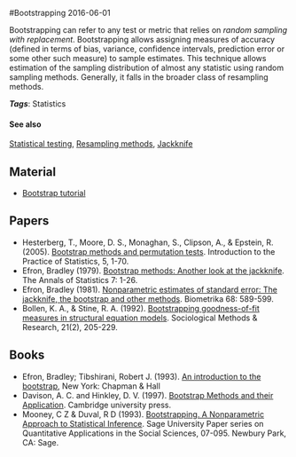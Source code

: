 
#Bootstrapping
2016-06-01

Bootstrapping can refer to any test or metric that relies on *random sampling with replacement*. Bootstrapping allows assigning measures of accuracy (defined in terms of bias, variance, confidence intervals, prediction error or some other such measure) to sample estimates. This technique allows estimation of the sampling distribution of almost any statistic using random sampling methods. Generally, it falls in the broader class of resampling methods.

***Tags***: Statistics

#### See also
[Statistical testing](/statistical_testing), [Resampling methods](/resampling_methods), [Jackknife](/jackknife)
## Material
* [Bootstrap tutorial](http://people.revoledu.com/kardi/tutorial/Bootstrap/index.html)

## Papers
* Hesterberg, T., Moore, D. S., Monaghan, S., Clipson, A., & Epstein, R. (2005). [Bootstrap methods and permutation tests](http://statweb.stanford.edu/~tibs/stat315a/Supplements/bootstrap.pdf). Introduction to the Practice of Statistics, 5, 1-70.
* Efron, Bradley (1979). [Bootstrap methods: Another look at the jackknife](http://projecteuclid.org/download/pdf_1/euclid.aos/1176344552). The Annals of Statistics 7: 1-26.
* Efron, Bradley (1981). [Nonparametric estimates of standard error: The jackknife, the bootstrap and other methods](https://hwbdocuments.env.nm.gov/Los%20Alamos%20National%20Labs/TA%2011/3623.pdf). Biometrika 68: 589-599.
* Bollen, K. A., & Stine, R. A. (1992). [Bootstrapping goodness-of-fit measures in structural equation models](http://smr.sagepub.com/content/21/2/205.short). Sociological Methods & Research, 21(2), 205-229.

## Books
* Efron, Bradley; Tibshirani, Robert J. (1993). [An introduction to the bootstrap](https://www.goodreads.com/book/show/415168.An_Introduction_to_the_Bootstrap), New York: Chapman & Hall
* Davison, A. C. and Hinkley, D. V. (1997). [Bootstrap Methods and their Application](https://www.goodreads.com/book/show/708916.Bootstrap_Methods_and_Their_Application). Cambridge university press.
* Mooney, C Z & Duval, R D (1993). [Bootstrapping. A Nonparametric Approach to Statistical Inference](https://www.goodreads.com/book/show/19376995-bootstrapping). Sage University Paper series on Quantitative Applications in the Social Sciences, 07-095. Newbury Park, CA: Sage.


